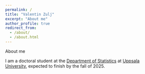 ```yaml
---
permalink: /
title: "Valentin Zulj"
excerpt: "About me"
author_profile: true
redirect_from: 
  - /about/
  - /about.html
---
```

About me


I am a doctoral student at the [Department of Statistics](https://www.uu.se/en/department/statistics) at [Uppsala University](https://www.uu.se/en), expected to finish by the fall of 2025.